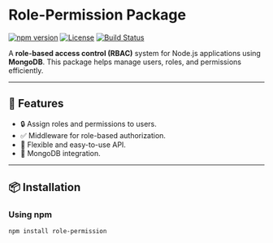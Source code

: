 # Role-Permission Package

[![npm version](https://img.shields.io/npm/v/role-permission.svg)](https://www.npmjs.com/package/role-permission)
[![License](https://img.shields.io/github/license/yourusername/role-permission.svg)](LICENSE)
[![Build Status](https://img.shields.io/github/actions/workflow/status/yourusername/role-permission/tests.yml)](https://github.com/yourusername/role-permission/actions)

A **role-based access control (RBAC)** system for Node.js applications using **MongoDB**. This package helps manage users, roles, and permissions efficiently.

---

## 🚀 Features
- 🔒 Assign roles and permissions to users.
- ✅ Middleware for role-based authorization.
- 📌 Flexible and easy-to-use API.
- 🔗 MongoDB integration.

---

## 📦 Installation

### **Using npm**
```bash
npm install role-permission
